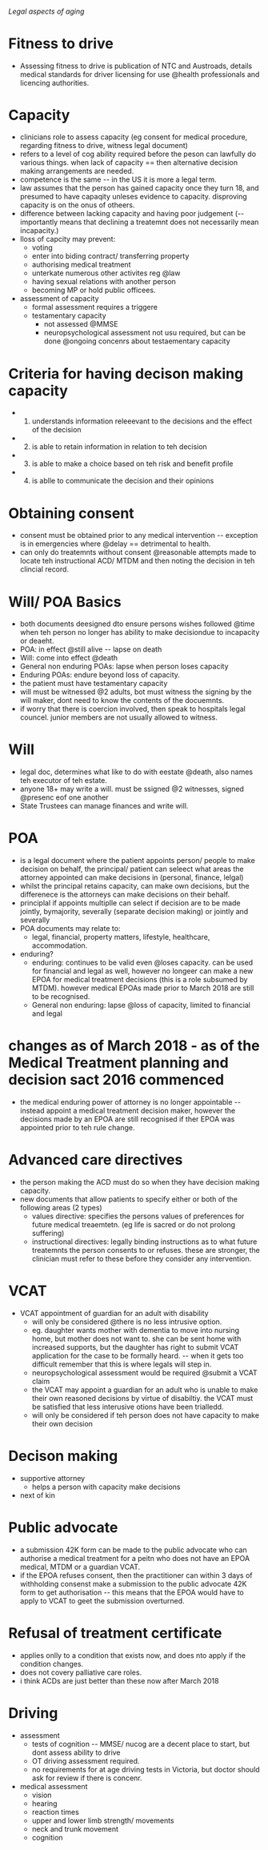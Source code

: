 ###### Legal aspects of aging

# Fitness to drive
- Assessing fitness to drive is publication of NTC and Austroads, details medical standards for driver licensing for use @health professionals and licencing authorities.

# Capacity
- clinicians role to assess capacity (eg consent for medical procedure, regarding fitness to drive, witness legal document)
- refers to a level of cog ability required before the peson can lawfully do various things. when lack of capacity == then alternative decision making  arrangements are needed.
- competence is the same -- in the US it is more a legal term.
- law assumes that the person has gained capacity once they turn 18, and presumed to have capaqity unleses evidence to capacity. disproving capacity is on the onus of otheers. 
- difference between lacking capacity and having poor judgement (--importantly means that declining a treatemnt does not necessarily mean incapacity.)
- lloss of capcity may prevent:
    + voting
    + enter into biding contract/ transferring property
    + authorising medical treatment
    + unterkate numerous other activites reg @law
    + having sexual relations with another person
    + becoming MP or hold public officees.
- assessment of capacity
    + formal assessment requires a triggere
    + testamentary capacity
        * not assessed @MMSE
        * neuropsychological assessment not usu required, but can be done @ongoing concenrs about testaementary capacity

# Criteria for having decison making capacity
- 1. understands information releeevant to the decisions and the effect of the decision
- 2. is able to retain information in relation to teh decision
- 3. is able to make a choice based on teh risk and benefit profile 
- 4. is ablle to communicate the decision and their opinions

# Obtaining consent
- consent must be obtained prior to any medical intervention -- exception is in emergencies where @delay == detrimental to health. 
- can only do treatemnts without consent @reasonable attempts made to locate teh instructional ACD/ MTDM and then noting the decision in teh clincial record.


# Will/ POA Basics
- both documents deesigned dto ensure persons wishes followed @time when teh person no longer has ability to make decisiondue to incapacity or deaeht.
- POA: in effect @still alive -- lapse on death
- Will: come into effect @death
- General non enduring POAs: lapse when person loses capacity
- Enduring POAs: endure beyond loss of capacity.
- the patient must have testamentary capacity
- will must be witnessed @2 adults, bot must witness the signing by the will maker, dont need to know the contents of the docuemnts.
- if worry that there is coercion involved, then speak to hospitals legal councel. junior members are not usually allowed to witness.


# Will
- legal doc, determines what like to do with eestate @death, also names teh executor of teh estate. 
- anyone 18+ may write a will. must be ssigned @2 witnesses, signed @presenc eof one another
- State Trustees can manage finances and write will.

# POA
- is a legal document where the patient appoints person/ people to make decision on behalf, the principal/ patient can seleect what areas the attorney appointed can make decisions in (personal, finance, lelgal)
- whilst the principal retains capacity, can make own decisions, but the differenece is the attorneys can make decisions on their behalf.
- principlal if appoints multiplle can select if decision are to be made jointly, bymajority, severally (separate decision making) or jointly and severally
- POA documents may relate to:
    + legal, financial, property matters, lifestyle, healthcare, accommodation.
- enduring? 
    + enduring: continues to be valid even @loses capacity. can be used for financial and legal as well, however no longeer can make a new EPOA for medical treatment decisions (this is a role subsumed by MTDM). however medical EPOAs made prior to March 2018 are still to be recognised.
    + General non enduring: lapse @loss of capacity, limited to financial and legal

# changes as of March 2018 - as of the Medical Treatment planning and decision sact 2016 commenced
- the medical enduring power of attorney is no longer appointable -- instead appoint a medical treatment decision maker, however the decisions made by an EPOA are still recognised if ther EPOA was appointed prior to teh rule change.

# Advanced care directives
- the person making the ACD must do so when they have decision making capacity.
- new documents that allow patients to specify either or both of the following areas (2 types)
    + values directive: specifies the persons values of preferences for future medical treaemtetn. (eg life is sacred or do not prolong suffering)
    + instructional directives: legally binding instructions as to what future treatemnts the person consents to or refuses. these are stronger, the clinician must refer to these before they consider any intervention.

# VCAT
- VCAT appointment of guardian for an adult with disability
    + will only be considered @there is no less intrusive option. 
    + eg. daughter wants mother with dementia to move into nursing home, but mother does not want to. she can be sent home with increased supports, but the daughter has right to submit VCAT application for the case to be formally heard. -- when it gets too difficult remember that this is where legals will step in. 
    + neuropsychological assessment would be required @submit a VCAT claim
    + the VCAT may appoint a guardian for an adult who is unable to make their own reasoned decisions by virtue of disabiltiy. the VCAT must be satisfied that less interusive otions have been trialledd.
    + will only be considered if teh person does not have capacity to make their own decision

# Decison making
- supportive attorney
    + helps a person with capacity make decisions
- next of kin

# Public advocate
- a submission 42K form can be made to the public advocate who can authorise a medical treatment for a peitn who does not have an EPOA medical, MTDM or a guardian VCAT.
- if the EPOA refuses consent, then the practitioner can within 3 days of withholding consenst make a submission to the public advocate 42K form to get authorisation -- this means that the EPOA would have to apply to VCAT to geet the submission overturned.

# Refusal of treatment certificate
- applies onlly to a condition that exists now, and does nto apply if the condition changes. 
- does not covery palliative care roles.
- i think ACDs are just better than these now after March 2018

# Driving
- assessment
    + tests of cognition -- MMSE/ nucog are a decent place to start, but dont assess ability to drive
    + OT driving assessment required.
    + no requirements for at age driving tests in Victoria, but doctor should ask for review if there is concenr.
- medical assessment
    + vision
    + hearing
    + reaction times
    + upper and lower limb strength/ movements
    + neck and trunk movement
    + cognition